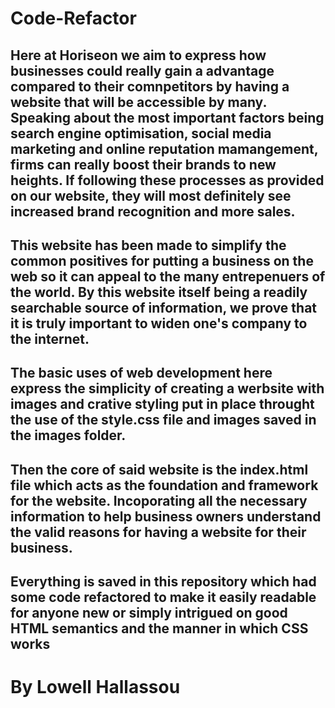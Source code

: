 # Code-Refactor

## Here at Horiseon we aim to express how businesses could really gain a advantage compared to their comnpetitors by having a website that will be accessible by many. Speaking about the most important factors being search engine optimisation, social media marketing and online reputation mamangement, firms can really boost their brands to new heights. If following these processes as provided on our website, they will most definitely see increased brand recognition and more sales.

## This website has been made to simplify the common positives for putting a business on the web so it can appeal to the many entrepenuers of the world. By this website itself being a readily searchable source of information, we prove that it is truly important to widen one's company to the internet.

## The basic uses of web development here express the simplicity of creating a werbsite with images and crative styling put in place throught the use of the style.css file and images saved in the images folder.

## Then the core of said website is the index.html file which acts as the foundation and framework for the website. Incoporating all the necessary information to help business owners understand the valid reasons for having a website for their business.

## Everything is saved in this repository which had some code refactored to make it easily readable for anyone new or simply intrigued on good HTML semantics and the manner in which CSS works

# By Lowell Hallassou